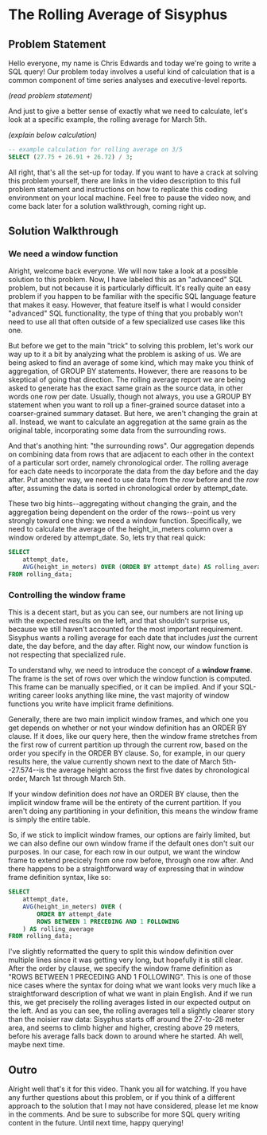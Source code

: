 # The Rolling Average of Sisyphus

## Problem Statement
Hello everyone, my name is Chris Edwards and today we're going to write a SQL
query! Our problem today involves a useful kind of calculation that is a common
component of time series analyses and executive-level reports.

*(read problem statement)*

And just to give a better sense of exactly what we need to calculate, let's look
at a specific example, the rolling average for March 5th.

*(explain below calculation)*

```sql
-- example calculation for rolling average on 3/5
SELECT (27.75 + 26.91 + 26.72) / 3;
```

All right, that's all the set-up for today. If you want to have a crack at solving this
problem yourself, there are links in the video description to this full problem statement
and instructions on how to replicate this coding environment on your local machine. Feel
free to pause the video now, and come back later for a solution walkthrough, coming right
up.


## Solution Walkthrough

### We need a window function
Alright, welcome back everyone. We will now take a look at a possible solution
to this problem. Now, I have labeled this as an "advanced" SQL problem, but not because
it is particularly difficult. It's really quite an easy problem if you happen
to be familiar with the specific SQL language feature that makes it easy. However, that
feature itself is what I would consider "advanced" SQL functionality, the
type of thing that you probably won't need to use all that often outside of a few
specialized use cases like this one.

But before we get to the main "trick" to solving this problem, let's work our way
up to it a bit by analyzing what the problem is asking of us. We are being asked
to find an average of some kind, which may make you think of aggregation, of
GROUP BY statements. However, there are reasons to be skeptical of going that
direction. The rolling average report we are being asked to generate has the exact
same grain as the source data, in other words one row per date. Usually, though
not always, you use a GROUP BY statement when you want to roll up a finer-grained
source dataset into a coarser-grained summary dataset. But here, we aren't changing
the grain at all. Instead, we want to calculate an aggregation at the same grain
as the original table, incorporating some data from the surrounding rows.

And that's anothing hint: "the surrounding rows". Our aggregation depends on
combining data from rows that are adjacent to each other in the context of a
particular sort order, namely chronological order. The rolling average for each
date needs to incorporate the data from the day before and the day after. Put another
way, we need to use data from the *row* before and the *row* after, assuming the
data is sorted in chronological order by attempt_date.

These two big hints--aggregating without changing the grain, and the aggregation
being dependent on the order of the rows--point us very strongly toward one thing:
we need a window function. Specifically, we need to calculate the average of
the height_in_meters column over a window ordered by attempt_date. So, lets try
that real quick:
```sql
SELECT
	attempt_date,
	AVG(height_in_meters) OVER (ORDER BY attempt_date) AS rolling_average
FROM rolling_data;
```

### Controlling the window frame
This is a decent start, but as you can see, our numbers are not lining up with
the expected results on the left, and that shouldn't surprise us, because we
still haven't accounted for the most important requirement. Sisyphus wants a
rolling average for each date that includes *just* the current date, the day
before, and the day after. Right now, our window function is not respecting
that specialized rule.

To understand why, we need to introduce the concept of a **window frame**. The frame
is the set of rows over which the window function is computed. This frame can
be manually specified, or it can be implied. And if your SQL-writing career looks
anything like mine, the vast majority of window functions you write have
implicit frame definitions.

Generally, there are two main implicit window frames, and which one you get
depends on whether or not your window definition has an ORDER BY clause. If
it does, like our query here, then the window frame stretches from the first
row of current partition up through the current row, based on the order you
specify in the ORDER BY clause. So, for example, in our query results here,
the value currently shown next to the date of March 5th--27.574--is the average
height across the first five dates by chronological order, March 1st through March 5th.

If your window definition does *not* have an ORDER BY clause, then the implicit
window frame will be the entirety of the current partition. If you aren't doing
any partitioning in your definition, this means the window frame is simply the
entire table.

So, if we stick to implicit window frames, our options are fairly limited, but
we can also define our own window frame if the default ones don't suit our purposes.
In our case, for each row in our output, we want the window frame to extend
precicely from one row before, through one row after. And there happens to be a
straightforward way of expressing that in window frame definition syntax, like so:
```sql
SELECT
	attempt_date,
	AVG(height_in_meters) OVER (
		ORDER BY attempt_date
		ROWS BETWEEN 1 PRECEDING AND 1 FOLLOWING
	) AS rolling_average
FROM rolling_data;
```
I've slightly reformatted the query to split this window definition over multiple
lines since it was getting very long, but hopefully it is still clear. After
the order by clause, we specify the window frame definition as "ROWS BETWEEN 1
PRECEDING AND 1 FOLLOWING". This is one of those nice cases where the syntax
for doing what we want looks very much like a straightforward description of what we want in
plain English. And if we run this, we get precisely the rolling averages
listed in our expected output on the left. And as you can see, the rolling averages
tell a slightly clearer story than the noisier raw data: Sisyphus starts off around
the 27-to-28 meter area, and seems to climb higher and higher, cresting above 29
meters, before his average falls back down to around where he started. Ah well,
maybe next time.


## Outro
Alright well that's it for this video. Thank you all for watching. If you have any
further questions about this problem, or if you think of a different approach to the
solution that I may not have considered, please let me know in the comments. And
be sure to subscribe for more SQL query writing content in the future. Until next time,
happy querying!
